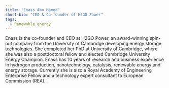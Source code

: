 ```yaml
---
title: "Enass Abo Hamed"
short-bio: "CEO & Co-founder of H2GO Power"
tags:
  - Renewable energy
---
```


Enass is the co-founder and CEO at H2GO Power, an award-winning spin-out
company from the University of Cambridge developing energy storage
technologies. She completed her PhD at University of Cambridge, where she was
also a postdoctoral fellow and elected Cambridge University Energy Champion.
Enass has 10 years of research and business experience in hydrogen production,
nanotechnology, catalysis, renewable energy and energy storage. Currently she
is also a Royal Academy of Engineering Enterprise Fellow and a technology
expert consultant to European Commission (REA).
